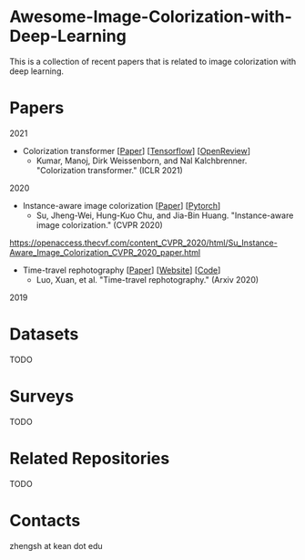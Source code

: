 # Awesome-Image-Colorization-with-Deep-Learning
This is a collection of recent papers that is related to image colorization with deep learning. 

# Papers
2021

* Colorization transformer
[[Paper](https://arxiv.org/abs/2102.04432)]
[[Tensorflow](https://github.com/google-research/google-research)]
[[OpenReview](https://openreview.net/forum?id=5NA1PinlGFu)]
  * Kumar, Manoj, Dirk Weissenborn, and Nal Kalchbrenner. "Colorization transformer." (ICLR 2021)

2020
* Instance-aware image colorization
[[Paper](https://openaccess.thecvf.com/content_CVPR_2020/html/Su_Instance-Aware_Image_Colorization_CVPR_2020_paper.html)]
[[Pytorch](https://github.com/ericsujw/InstColorization)]
  * Su, Jheng-Wei, Hung-Kuo Chu, and Jia-Bin Huang. "Instance-aware image colorization." (CVPR 2020)

https://openaccess.thecvf.com/content_CVPR_2020/html/Su_Instance-Aware_Image_Colorization_CVPR_2020_paper.html
* Time-travel rephotography
[[Paper](https://arxiv.org/abs/2012.12261)]
[[Website](https://time-travel-rephotography.github.io/)]
[[Code](https://github.com/Time-Travel-Rephotography/Time-Travel-Rephotography.github.io#time-travel-rephotographygithubio)]
  * Luo, Xuan, et al. "Time-travel rephotography." (Arxiv 2020)

2019

# Datasets
TODO

# Surveys
TODO

# Related Repositories
TODO

# Contacts
zhengsh at kean dot edu

